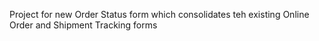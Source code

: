 Project for new Order Status form which consolidates teh existing Online Order and Shipment Tracking forms